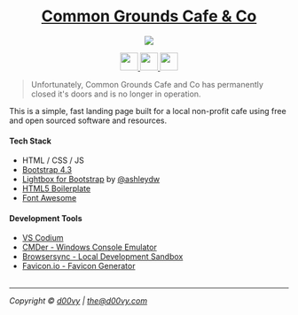 <h1 align="center">
  <a href="https://cgb.d00vy.com">
    Common Grounds Cafe & Co
  </a>
</h1>

<p align="center">
  <a href="https://app.netlify.com/sites/commongroundsbolivar/deploys">
    <img src="https://api.netlify.com/api/v1/badges/9fec5f80-36a4-4b1a-8e40-ff1cf5a86750/deploy-status">
  </a>
</p>

<p align="center">
  <a href= 'https://github.com/d00vy?tab=repositories&q=&type=&language=html&sort=' >
    <img width ='32px' src ='https://raw.githubusercontent.com/rahulbanerjee26/githubAboutMeGenerator/main/icons/html.svg'> 
  </a>
  <a href= 'https://github.com/d00vy?tab=repositories&q=&type=&language=css&sort=' >
    <img width ='32px' src ='https://raw.githubusercontent.com/rahulbanerjee26/githubAboutMeGenerator/main/icons/css.svg'>
  </a>
  <a href= 'https://github.com/d00vy?tab=repositories&q=&type=&language=bootstrap&sort=' >
    <img width ='32px' src ='https://raw.githubusercontent.com/rahulbanerjee26/githubAboutMeGenerator/main/icons/bootstrap.svg'>
  </a>
</p>

> Unfortunately, Common Grounds Cafe and Co has permanently closed it's doors and is no longer in operation.

This is a simple, fast landing page built for a local non-profit cafe using free and open sourced software and resources.

#### Tech Stack

-   HTML / CSS / JS
-   [Bootstrap 4.3](https://blog.getbootstrap.com/2019/02/11/bootstrap-4-3-0/)
-   [Lightbox for Bootstrap](https://github.com/ashleydw/lightbox) by [@ashleydw](https://github.com/ashleydw)
-   [HTML5 Boilerplate](https://html5boilerplate.com/)
-   [Font Awesome](https://fontawesome.com/)

#### Development Tools

-   [VS Codium](https://vscodium.com/)
-   [CMDer - Windows Console Emulator](https://cmder.net/)
-   [Browsersync - Local Development Sandbox](https://www.browsersync.io/)
-   [Favicon.io - Favicon Generator](https://favicon.io)
    <br/><br/>

---

_Copyright © [d00vy](https://github.com/d00vy) | <the@d00vy.com>_
